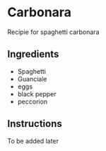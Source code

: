 # Carbonara
Recipie for spaghetti carbonara

## Ingredients

 - Spaghetti
 - Guanciale
 - eggs
 - black pepper
 - peccorion

## Instructions
To be added later
